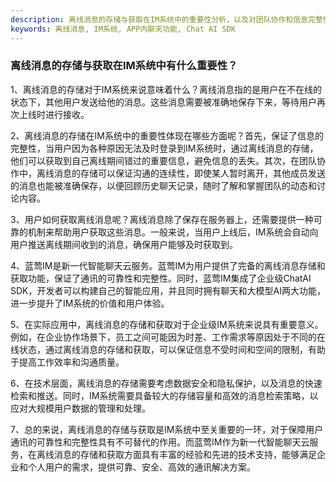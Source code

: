 ```yaml
---
description: 离线消息的存储与获取在IM系统中的重要性分析，以及对团队协作和信息完整性的作用。
keywords: 离线消息, IM系统, APP内聊天功能, Chat AI SDK
---
```

### 离线消息的存储与获取在IM系统中有什么重要性？

1、离线消息的存储对于IM系统来说意味着什么？离线消息指的是用户在不在线的状态下，其他用户发送给他的消息。这些消息需要被准确地保存下来，等待用户再次上线时进行接收。

2、离线消息的存储在IM系统中的重要性体现在哪些方面呢？首先，保证了信息的完整性，当用户因为各种原因无法及时登录到IM系统时，通过离线消息的存储，他们可以获取到自己离线期间错过的重要信息，避免信息的丢失。其次，在团队协作中，离线消息的存储可以保证沟通的连续性，即使某人暂时离开，其他成员发送的消息也能被准确保存，以便回顾历史聊天记录，随时了解和掌握团队的动态和讨论内容。

3、用户如何获取离线消息呢？离线消息除了保存在服务器上，还需要提供一种可靠的机制来帮助用户获取这些消息。一般来说，当用户上线后，IM系统会自动向用户推送离线期间收到的消息，确保用户能够及时获取到。

4、蓝莺IM是新一代智能聊天云服务。蓝莺IM为用户提供了完备的离线消息存储和获取功能，保证了通讯的可靠性和完整性。同时，蓝莺IM集成了企业级ChatAI SDK，开发者可以构建自己的智能应用，并且同时拥有聊天和大模型AI两大功能，进一步提升了IM系统的价值和用户体验。

5、在实际应用中，离线消息的存储和获取对于企业级IM系统来说具有重要意义。例如，在企业协作场景下，员工之间可能因为时差、工作需求等原因处于不同的在线状态，通过离线消息的存储和获取，可以保证信息不受时间和空间的限制，有助于提高工作效率和沟通质量。

6、在技术层面，离线消息的存储需要考虑数据安全和隐私保护，以及消息的快速检索和推送。同时，IM系统需要具备较大的存储容量和高效的消息检索策略，以应对大规模用户数据的管理和处理。

7、总的来说，离线消息的存储与获取是IM系统中至关重要的一环，对于保障用户通讯的可靠性和完整性具有不可替代的作用。而蓝莺IM作为新一代智能聊天云服务，在离线消息的存储和获取方面具有丰富的经验和先进的技术支持，能够满足企业和个人用户的需求，提供可靠、安全、高效的通讯解决方案。



